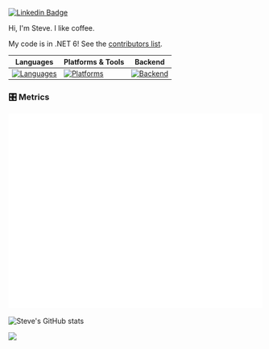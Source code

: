 [![Linkedin Badge](https://img.shields.io/badge/-Steve%20Berdy-blue?style=flat&logo=Linkedin&logoColor=white&link=https://www.linkedin.com/in/steveberdy/)](https://www.linkedin.com/in/steveberdy/)

Hi, I'm Steve. I like coffee.

My code is in .NET 6! See the [contributors list](https://dotnet.microsoft.com/en-us/thanks/v6.0.0-rc.1).

| Languages | Platforms & Tools | Backend
| --------- | --------- | ------
| [![Languages](https://readme-typing-svg.demolab.com?font=Fira+Code&duration=1500&pause=100&center=true&multiline=true&repeat=false&width=446&height=140&lines=C%23;Python;Javascript;C%2B%2B;Java)](https://github.com/steveberdy) | [![Platforms](https://readme-typing-svg.demolab.com?font=Fira+Code&duration=1500&pause=100&center=true&multiline=true&repeat=false&width=446&height=160&lines=.NET;Node.js;React.js;Electron.js;Flask;.NET+Roslyn)](https://github.com/steveberdy) | [![Backend](https://readme-typing-svg.demolab.com?font=Fira+Code&duration=1500&pause=100&center=true&multiline=true&repeat=false&width=446&height=200&lines=ASP.NET+Web+APIs;ASP.NET+MVC;Blazor+Server+%2F+Blazor+WASM;gRPC;WebSockets;Long-Polling;Flask+RESTful)](https://github.com/steveberdy)

### 🎛 Metrics

![Metrics](github-metrics.svg)

![Steve's GitHub stats](https://github-readme-stats.vercel.app/api?username=steveberdy&count_private=true&show_icons=true&theme=dark)

![](./profile-3d-contrib/profile-green-animate.svg)
